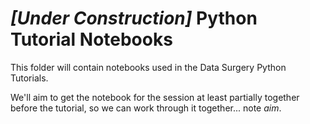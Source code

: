 # *[Under Construction]* Python Tutorial Notebooks

This folder will contain notebooks used in the Data Surgery Python Tutorials.

We'll aim to get the notebook for the session at least partially together before the tutorial, so we can work through it together... note *aim*.
